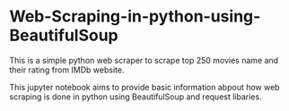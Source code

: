 # Web-Scraping-in-python-using-BeautifulSoup
This is a simple python web scraper to scrape top 250 movies name and their rating from IMDb website.

This jupyter notebook aims to provide basic information abpout how web scraping is done in python using BeautifulSoup and request libaries.
